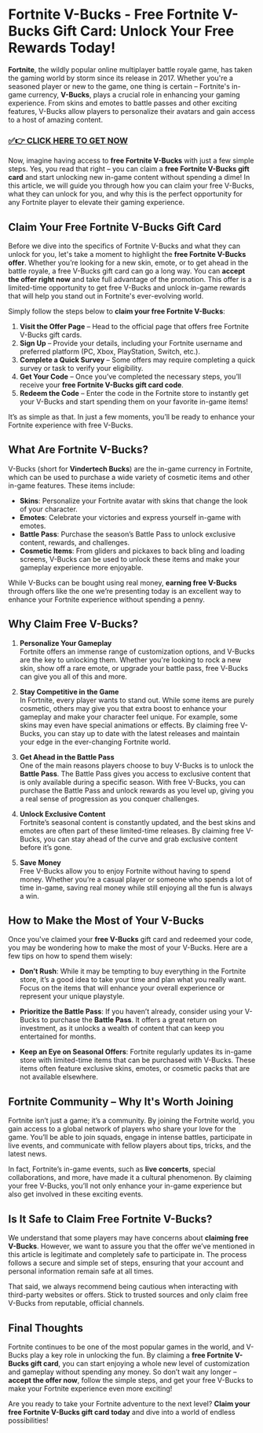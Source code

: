 # Fortnite V-Bucks - Free Fortnite V-Bucks Gift Card: Unlock Your Free Rewards Today!

**Fortnite**, the wildly popular online multiplayer battle royale game, has taken the gaming world by storm since its release in 2017. Whether you're a seasoned player or new to the game, one thing is certain – Fortnite's in-game currency, **V-Bucks**, plays a crucial role in enhancing your gaming experience. From skins and emotes to battle passes and other exciting features, V-Bucks allow players to personalize their avatars and gain access to a host of amazing content.

### [✅👉 CLICK HERE TO GET NOW](https://justfree.xyz/get/it/now/)

Now, imagine having access to **free Fortnite V-Bucks** with just a few simple steps. Yes, you read that right – you can claim a **free Fortnite V-Bucks gift card** and start unlocking new in-game content without spending a dime! In this article, we will guide you through how you can claim your free V-Bucks, what they can unlock for you, and why this is the perfect opportunity for any Fortnite player to elevate their gaming experience.

## Claim Your Free Fortnite V-Bucks Gift Card

Before we dive into the specifics of Fortnite V-Bucks and what they can unlock for you, let's take a moment to highlight the **free Fortnite V-Bucks offer**. Whether you’re looking for a new skin, emote, or to get ahead in the battle royale, a free V-Bucks gift card can go a long way. You can **accept the offer right now** and take full advantage of the promotion. This offer is a limited-time opportunity to get free V-Bucks and unlock in-game rewards that will help you stand out in Fortnite's ever-evolving world.

Simply follow the steps below to **claim your free Fortnite V-Bucks**:

1. **Visit the Offer Page** – Head to the official page that offers free Fortnite V-Bucks gift cards.
2. **Sign Up** – Provide your details, including your Fortnite username and preferred platform (PC, Xbox, PlayStation, Switch, etc.).
3. **Complete a Quick Survey** – Some offers may require completing a quick survey or task to verify your eligibility.
4. **Get Your Code** – Once you’ve completed the necessary steps, you’ll receive your **free Fortnite V-Bucks gift card code**.
5. **Redeem the Code** – Enter the code in the Fortnite store to instantly get your V-Bucks and start spending them on your favorite in-game items!

It’s as simple as that. In just a few moments, you’ll be ready to enhance your Fortnite experience with free V-Bucks.

## What Are Fortnite V-Bucks?

V-Bucks (short for **Vindertech Bucks**) are the in-game currency in Fortnite, which can be used to purchase a wide variety of cosmetic items and other in-game features. These items include:

- **Skins**: Personalize your Fortnite avatar with skins that change the look of your character.
- **Emotes**: Celebrate your victories and express yourself in-game with emotes.
- **Battle Pass**: Purchase the season’s Battle Pass to unlock exclusive content, rewards, and challenges.
- **Cosmetic Items**: From gliders and pickaxes to back bling and loading screens, V-Bucks can be used to unlock these items and make your gameplay experience more enjoyable.

While V-Bucks can be bought using real money, **earning free V-Bucks** through offers like the one we’re presenting today is an excellent way to enhance your Fortnite experience without spending a penny.

## Why Claim Free V-Bucks?

1. **Personalize Your Gameplay**  
Fortnite offers an immense range of customization options, and V-Bucks are the key to unlocking them. Whether you're looking to rock a new skin, show off a rare emote, or upgrade your battle pass, free V-Bucks can give you all of this and more.

2. **Stay Competitive in the Game**  
In Fortnite, every player wants to stand out. While some items are purely cosmetic, others may give you that extra boost to enhance your gameplay and make your character feel unique. For example, some skins may even have special animations or effects. By claiming free V-Bucks, you can stay up to date with the latest releases and maintain your edge in the ever-changing Fortnite world.

3. **Get Ahead in the Battle Pass**  
One of the main reasons players choose to buy V-Bucks is to unlock the **Battle Pass**. The Battle Pass gives you access to exclusive content that is only available during a specific season. With free V-Bucks, you can purchase the Battle Pass and unlock rewards as you level up, giving you a real sense of progression as you conquer challenges.

4. **Unlock Exclusive Content**  
Fortnite’s seasonal content is constantly updated, and the best skins and emotes are often part of these limited-time releases. By claiming free V-Bucks, you can stay ahead of the curve and grab exclusive content before it’s gone.

5. **Save Money**  
Free V-Bucks allow you to enjoy Fortnite without having to spend money. Whether you’re a casual player or someone who spends a lot of time in-game, saving real money while still enjoying all the fun is always a win.

## How to Make the Most of Your V-Bucks

Once you've claimed your **free V-Bucks** gift card and redeemed your code, you may be wondering how to make the most of your V-Bucks. Here are a few tips on how to spend them wisely:

- **Don’t Rush**: While it may be tempting to buy everything in the Fortnite store, it’s a good idea to take your time and plan what you really want. Focus on the items that will enhance your overall experience or represent your unique playstyle.
  
- **Prioritize the Battle Pass**: If you haven’t already, consider using your V-Bucks to purchase the **Battle Pass**. It offers a great return on investment, as it unlocks a wealth of content that can keep you entertained for months.
  
- **Keep an Eye on Seasonal Offers**: Fortnite regularly updates its in-game store with limited-time items that can be purchased with V-Bucks. These items often feature exclusive skins, emotes, or cosmetic packs that are not available elsewhere.

## Fortnite Community – Why It's Worth Joining

Fortnite isn’t just a game; it’s a community. By joining the Fortnite world, you gain access to a global network of players who share your love for the game. You’ll be able to join squads, engage in intense battles, participate in live events, and communicate with fellow players about tips, tricks, and the latest news.

In fact, Fortnite’s in-game events, such as **live concerts**, special collaborations, and more, have made it a cultural phenomenon. By claiming your free V-Bucks, you’ll not only enhance your in-game experience but also get involved in these exciting events.

## Is It Safe to Claim Free Fortnite V-Bucks?

We understand that some players may have concerns about **claiming free V-Bucks**. However, we want to assure you that the offer we’ve mentioned in this article is legitimate and completely safe to participate in. The process follows a secure and simple set of steps, ensuring that your account and personal information remain safe at all times.

That said, we always recommend being cautious when interacting with third-party websites or offers. Stick to trusted sources and only claim free V-Bucks from reputable, official channels.

## Final Thoughts

Fortnite continues to be one of the most popular games in the world, and V-Bucks play a key role in unlocking the fun. By claiming a **free Fortnite V-Bucks gift card**, you can start enjoying a whole new level of customization and gameplay without spending any money. So don’t wait any longer – **accept the offer now**, follow the simple steps, and get your free V-Bucks to make your Fortnite experience even more exciting!

Are you ready to take your Fortnite adventure to the next level? **Claim your free Fortnite V-Bucks gift card today** and dive into a world of endless possibilities!

